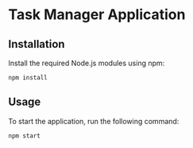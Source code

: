 # Task Manager Application

## Installation

Install the required Node.js modules using npm:


    npm install
 

## Usage

To start the application, run the following command:

```bash
npm start
